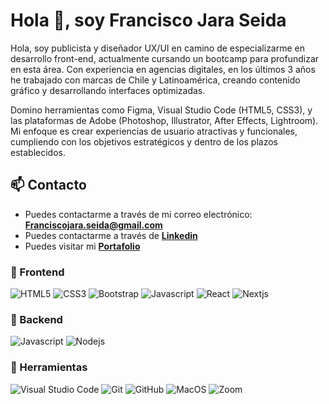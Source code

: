 # Hola 👋, soy Francisco Jara Seida

Hola, soy publicista y diseñador UX/UI en camino de especializarme en desarrollo front-end, actualmente cursando un bootcamp para profundizar en esta área. Con experiencia en agencias digitales, en los últimos 3 años he trabajado con marcas de Chile y Latinoamérica, creando contenido gráfico y desarrollando interfaces optimizadas.

Domino herramientas como Figma, Visual Studio Code (HTML5, CSS3), y las plataformas de Adobe (Photoshop, Illustrator, After Effects, Lightroom). Mi enfoque es crear experiencias de usuario atractivas y funcionales, cumpliendo con los objetivos estratégicos y dentro de los plazos establecidos.

## 📫 Contacto

- Puedes contactarme a través de mi correo electrónico: **<Franciscojara.seida@gmail.com>**
- Puedes contactarme a través de **[Linkedin](https://www.linkedin.com/in/francisco-jara-seida-577211172/)**
- Puedes visitar mi **[Portafolio](https://behance.com/FranciscoJaraS)**

### 🎨 Frontend

![HTML5](https://img.shields.io/badge/HTML5-E34F26?style=for-the-badge&logo=html5&logoColor=white) ![CSS3](https://img.shields.io/badge/CSS3-1572B6?style=for-the-badge&logo=css3&logoColor=white) ![Bootstrap](https://img.shields.io/badge/Bootstrap-563D7C?style=for-the-badge&logo=bootstrap&logoColor=white) ![Javascript](https://img.shields.io/badge/Javascript-323330?style=for-the-badge&logo=javascript&logoColor=F7DF1E) ![React](https://img.shields.io/badge/React-20232A?style=for-the-badge&logo=react&logoColor=61DAFB) ![Nextjs](https://img.shields.io/badge/Next.js-000000?style=for-the-badge&logo=next.js&logoColor=white)


### 🔨 Backend

![Javascript](https://img.shields.io/badge/Javascript-323330?style=for-the-badge&logo=javascript&logoColor=F7DF1E) ![Nodejs](https://img.shields.io/badge/Node.js-43853D?style=for-the-badge&logo=node.js&logoColor=white)

### 📎 Herramientas

![Visual Studio Code](https://img.shields.io/badge/Visual%20Studio%20Code-007ACC?style=for-the-badge&logo=visual-studio-code&logoColor=white) ![Git](https://img.shields.io/badge/git-%23F05033.svg?style=for-the-badge&logo=git&logoColor=white) ![GitHub](https://img.shields.io/badge/github-%23121011.svg?style=for-the-badge&logo=github&logoColor=white) ![MacOS](https://img.shields.io/badge/MacOS-000000?style=for-the-badge&logo=apple&logoColor=white) ![Zoom](https://img.shields.io/badge/Zoom-2D8CFF?style=for-the-badge&logo=zoom&logoColor=white)
